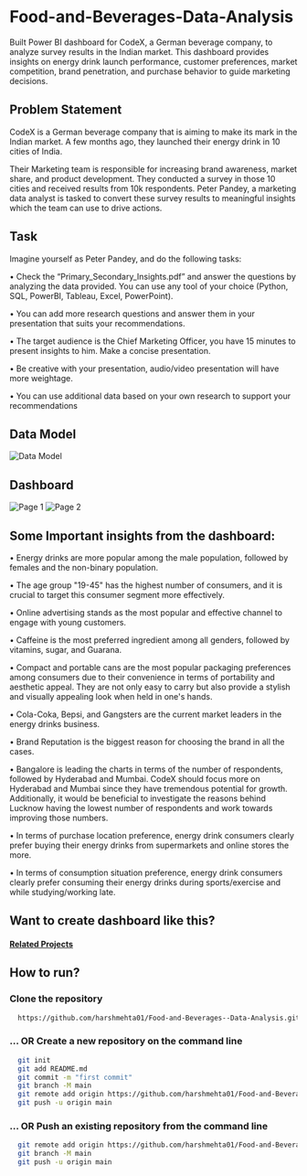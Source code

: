 # Food-and-Beverages-Data-Analysis
Built Power BI dashboard for CodeX, a German beverage company, to analyze survey results in the Indian market. This dashboard provides insights on energy drink launch performance, customer preferences, market competition, brand penetration, and purchase behavior to guide marketing decisions.

## Problem Statement
CodeX is a German beverage company that is aiming to make its mark in the Indian market. A few months ago, they launched their energy drink in 10 cities of India.

Their Marketing team is responsible for increasing brand awareness, market share, and product development. They conducted a survey in those 10 cities and received results from 10k respondents. Peter Pandey, a marketing data analyst is tasked to convert these survey results to meaningful insights which the team can use to drive actions.

## Task
Imagine yourself as Peter Pandey, and do the following tasks:

•	Check the “Primary_Secondary_Insights.pdf” and answer the questions by analyzing the data provided. You can use any tool of your choice (Python, SQL, PowerBI, Tableau, Excel, PowerPoint).

•	You can add more research questions and answer them in your presentation that suits your recommendations.

•	The target audience is the Chief Marketing Officer, you have 15 minutes to present insights to him. Make a concise presentation.

•	Be creative with your presentation, audio/video presentation will have more weightage.

•	You can use additional data based on your own research to support your recommendations

## Data Model
![Data Model](https://github.com/harshmehta01/Food-and-Beverages-Data-Analysis/assets/97782632/6fafaa54-8997-401a-8d3e-a72aa71059bc)

## Dashboard
![Page 1](https://github.com/harshmehta01/Food-and-Beverages-Data-Analysis/assets/97782632/511633b7-bb6b-4cd5-846a-8036ab7e107c)
![Page 2](https://github.com/harshmehta01/Food-and-Beverages-Data-Analysis/assets/97782632/c0d12ed0-6491-4c97-b402-c638fd24cb00)

## Some Important insights from the dashboard:
•	Energy drinks are more popular among the male population, followed by females and the non-binary population.

•	 The age group "19-45" has the highest number of consumers, and it is crucial to target this consumer segment more effectively.

•	Online advertising stands as the most popular and effective channel to engage with young customers.

•	Caffeine is the most preferred ingredient among all genders, followed by vitamins, sugar, and Guarana.

•	Compact and portable cans are the most popular packaging preferences among consumers due to their convenience in terms of portability and aesthetic appeal. They are not only easy to carry but also provide a stylish and visually appealing look when held in one's hands.

•	Cola-Coka, Bepsi, and Gangsters are the current market leaders in the energy drinks business.

•	Brand Reputation is the biggest reason for choosing the brand in all the cases.

•	Bangalore is leading the charts in terms of the number of respondents, followed by Hyderabad and Mumbai. CodeX should focus more on Hyderabad and Mumbai since they have tremendous potential for growth. Additionally, it would be beneficial to investigate the reasons behind Lucknow having the lowest number of respondents and work towards improving those numbers.

•	In terms of purchase location preference, energy drink consumers clearly prefer buying their energy drinks from supermarkets and online stores the more.

•	In terms of consumption situation preference, energy drink consumers clearly prefer consuming their energy drinks during sports/exercise and while studying/working late.

## Want to create dashboard like this?
#### [Related Projects](https://codebasics.io/resources)

## How to run?
### Clone the repository
```bash
  https://github.com/harshmehta01/Food-and-Beverages--Data-Analysis.git
```
### ... OR Create a new repository on the command line
```bash
  git init
  git add README.md
  git commit -m "first commit"
  git branch -M main
  git remote add origin https://github.com/harshmehta01/Food-and-Beverages--Data-Analysis.git
  git push -u origin main
```
### ... OR Push an existing repository from the command line
```bash
  git remote add origin https://github.com/harshmehta01/Food-and-Beverages--Data-Analysis.git
  git branch -M main
  git push -u origin main
```
